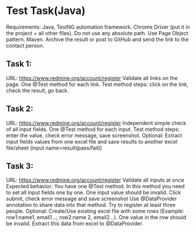 # Test Task(Java)
Requirements:
Java, TestNG automation framework. Chrome Driver (put it in the project + all other files). Do not use any absolute path. Use Page Object pattern. Maven.
Archive the result or post to GitHub and send the link to the contact person.
## Task 1:
URL: https://www.redmine.org/account/register
Validate all links on the page.
One @Test method for each link.
Test method steps: click on the link, check the result, go back.
## Task 2:
URL: https://www.redmine.org/account/register
Independent simple check of all input fields.
One @Test method for each input.
Test method steps: enter the value, check error message, save screenshot.
Optional: Extract input fields values from one excel file and save results to another excel file/sheet
(input name=result(pass/fail))
## Task 3:
URL: https://www.redmine.org/account/register
Validate all inputs at once
Expected behavior: You have one @Test method. In this method you need to set all input fields one by one. One input value should be invalid. Click submit, check error message and save screenshot
Use @DataProvider annotation to share data into that method. Try to register at least three people.
Optional: Create/Use existing excel file with some rows (Example: row1:name1, email1…; row2:name 2, email2…). One value in the row should be invalid. Extract this data from excel to @DataProvider.
